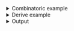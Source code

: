 <details><summary>Combinatoric example</summary>

```no_run
#[derive(Debug, Clone)]
pub struct Options {
    number: u32,
}

pub fn options() -> OptionParser<Options> {
    let number = long("number").argument::<u32>("N").guard(
        |n| *n <= 10,
        "Values greater than 10 are only available in the DLC pack!",
    );
    construct!(Options { number }).to_options()
}
```

</details>
<details><summary>Derive example</summary>

```no_run
fn dlc_check(number: &u32) -> bool {
    *number <= 10
}

const DLC_NEEDED: &str = "Values greater than 10 are only available in the DLC pack!";

#[derive(Debug, Clone, Bpaf)]
#[bpaf(options)]
pub struct Options {
    #[bpaf(argument("N"), guard(dlc_check, DLC_NEEDED))]
    number: u32,
}
```

</details>
<details><summary>Output</summary>

`guard` don't make any changes to generated `--help` message


<div class='bpaf-doc'>
$ app --help<br>
<b>Usage</b>: <tt><b>app</b></tt> <tt><b>--number</b></tt>=<tt><i>N</i></tt><div>
<b>Available options:</b></div><dl><dt><tt><b>    --number</b></tt>=<tt><i>N</i></tt></dt>
<dt><tt><b>-h</b></tt>, <tt><b>--help</b></tt></dt>
<dd>Prints help information</dd>
</dl>

<style>
div.bpaf-doc {
    padding: 14px;
    background-color:var(--code-block-background-color);
    font-family: mono;
    margin-bottom: 0.75em;
}
div.bpaf-doc dt { margin-left: 1em; }
div.bpaf-doc dd { margin-left: 3em; }
div.bpaf-doc dl { margin-top: 0; padding-left: 1em; }
div.bpaf-doc  { padding-left: 1em; }
</style>
</div>


You can use guard to set boundary limits or perform other checks on parsed values.
Parser accepts numbers below 10


<div class='bpaf-doc'>
$ app --number 5<br>
Options { number: 5 }
</div>


And fails with the error message on higher values:


<div class='bpaf-doc'>
$ app --number 11<br>
<b>11</b>: Values greater than 10 are only available in the DLC pack!
<style>
div.bpaf-doc {
    padding: 14px;
    background-color:var(--code-block-background-color);
    font-family: mono;
    margin-bottom: 0.75em;
}
div.bpaf-doc dt { margin-left: 1em; }
div.bpaf-doc dd { margin-left: 3em; }
div.bpaf-doc dl { margin-top: 0; padding-left: 1em; }
div.bpaf-doc  { padding-left: 1em; }
</style>
</div>



But if function inside the parser fails - user will get the error back unless it's handled
in some way


<div class='bpaf-doc'>
$ app --number ten<br>
Couldn't parse <b>ten</b>: invalid digit found in string
<style>
div.bpaf-doc {
    padding: 14px;
    background-color:var(--code-block-background-color);
    font-family: mono;
    margin-bottom: 0.75em;
}
div.bpaf-doc dt { margin-left: 1em; }
div.bpaf-doc dd { margin-left: 3em; }
div.bpaf-doc dl { margin-top: 0; padding-left: 1em; }
div.bpaf-doc  { padding-left: 1em; }
</style>
</div>

</details>